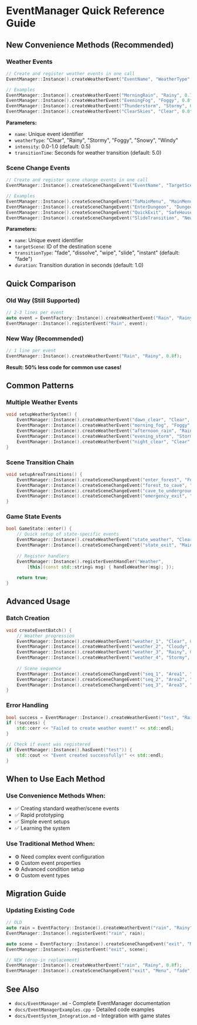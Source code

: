 # EventManager Quick Reference Guide

## New Convenience Methods (Recommended)

### Weather Events
```cpp
// Create and register weather events in one call
EventManager::Instance().createWeatherEvent("EventName", "WeatherType", intensity, transitionTime);

// Examples
EventManager::Instance().createWeatherEvent("MorningRain", "Rainy", 0.7f, 5.0f);
EventManager::Instance().createWeatherEvent("EveningFog", "Foggy", 0.8f);
EventManager::Instance().createWeatherEvent("Thunderstorm", "Stormy", 0.9f, 3.0f);
EventManager::Instance().createWeatherEvent("ClearSkies", "Clear", 0.0f);
```

**Parameters:**
- `name`: Unique event identifier
- `weatherType`: "Clear", "Rainy", "Stormy", "Foggy", "Snowy", "Windy"
- `intensity`: 0.0-1.0 (default: 0.5)
- `transitionTime`: Seconds for weather transition (default: 5.0)

### Scene Change Events
```cpp
// Create and register scene change events in one call
EventManager::Instance().createSceneChangeEvent("EventName", "TargetScene", "TransitionType", duration);

// Examples
EventManager::Instance().createSceneChangeEvent("ToMainMenu", "MainMenu", "fade", 2.0f);
EventManager::Instance().createSceneChangeEvent("EnterDungeon", "DungeonLevel1", "dissolve", 1.5f);
EventManager::Instance().createSceneChangeEvent("QuickExit", "SafeHouse", "instant");
EventManager::Instance().createSceneChangeEvent("SlideTransition", "NewArea", "slide", 1.0f);
```

**Parameters:**
- `name`: Unique event identifier
- `targetScene`: ID of the destination scene
- `transitionType`: "fade", "dissolve", "wipe", "slide", "instant" (default: "fade")
- `duration`: Transition duration in seconds (default: 1.0)

## Quick Comparison

### Old Way (Still Supported)
```cpp
// 2-3 lines per event
auto event = EventFactory::Instance().createWeatherEvent("Rain", "Rainy", 0.8f);
EventManager::Instance().registerEvent("Rain", event);
```

### New Way (Recommended)
```cpp
// 1 line per event
EventManager::Instance().createWeatherEvent("Rain", "Rainy", 0.8f);
```

**Result: 50% less code for common use cases!**

## Common Patterns

### Multiple Weather Events
```cpp
void setupWeatherSystem() {
    EventManager::Instance().createWeatherEvent("dawn_clear", "Clear", 1.0f);
    EventManager::Instance().createWeatherEvent("morning_fog", "Foggy", 0.6f, 2.0f);
    EventManager::Instance().createWeatherEvent("afternoon_rain", "Rainy", 0.8f, 4.0f);
    EventManager::Instance().createWeatherEvent("evening_storm", "Stormy", 0.9f, 3.0f);
    EventManager::Instance().createWeatherEvent("night_clear", "Clear", 0.0f, 6.0f);
}
```

### Scene Transition Chain
```cpp
void setupAreaTransitions() {
    EventManager::Instance().createSceneChangeEvent("enter_forest", "ForestEntrance", "fade");
    EventManager::Instance().createSceneChangeEvent("forest_to_cave", "CaveEntrance", "dissolve");
    EventManager::Instance().createSceneChangeEvent("cave_to_underground", "Underground", "wipe");
    EventManager::Instance().createSceneChangeEvent("emergency_exit", "Town", "instant");
}
```

### Game State Events
```cpp
bool GameState::enter() {
    // Quick setup of state-specific events
    EventManager::Instance().createWeatherEvent("state_weather", "Clear", 0.5f);
    EventManager::Instance().createSceneChangeEvent("state_exit", "MainMenu", "fade");
    
    // Register handlers
    EventManager::Instance().registerEventHandler("Weather", 
        [this](const std::string& msg) { handleWeather(msg); });
    
    return true;
}
```

## Advanced Usage

### Batch Creation
```cpp
void createEventBatch() {
    // Weather progression
    EventManager::Instance().createWeatherEvent("weather_1", "Clear", 0.0f, 2.0f);
    EventManager::Instance().createWeatherEvent("weather_2", "Cloudy", 0.3f, 3.0f);
    EventManager::Instance().createWeatherEvent("weather_3", "Rainy", 0.7f, 4.0f);
    EventManager::Instance().createWeatherEvent("weather_4", "Stormy", 1.0f, 2.0f);
    
    // Scene sequence
    EventManager::Instance().createSceneChangeEvent("seq_1", "Area1", "fade", 1.0f);
    EventManager::Instance().createSceneChangeEvent("seq_2", "Area2", "slide", 1.5f);
    EventManager::Instance().createSceneChangeEvent("seq_3", "Area3", "dissolve", 2.0f);
}
```

### Error Handling
```cpp
bool success = EventManager::Instance().createWeatherEvent("test", "Rainy", 0.8f);
if (!success) {
    std::cerr << "Failed to create weather event!" << std::endl;
}

// Check if event was registered
if (EventManager::Instance().hasEvent("test")) {
    std::cout << "Event created successfully!" << std::endl;
}
```

## When to Use Each Method

### Use Convenience Methods When:
- ✅ Creating standard weather/scene events
- ✅ Rapid prototyping
- ✅ Simple event setups
- ✅ Learning the system

### Use Traditional Method When:
- ⚙️ Need complex event configuration
- ⚙️ Custom event properties
- ⚙️ Advanced condition setup
- ⚙️ Custom event types

## Migration Guide

### Updating Existing Code
```cpp
// OLD
auto rain = EventFactory::Instance().createWeatherEvent("rain", "Rainy", 0.8f);
EventManager::Instance().registerEvent("rain", rain);

auto scene = EventFactory::Instance().createSceneChangeEvent("exit", "Menu", "fade");
EventManager::Instance().registerEvent("exit", scene);

// NEW (drop-in replacement)
EventManager::Instance().createWeatherEvent("rain", "Rainy", 0.8f);
EventManager::Instance().createSceneChangeEvent("exit", "Menu", "fade");
```

## See Also
- `docs/EventManager.md` - Complete EventManager documentation
- `docs/EventManagerExamples.cpp` - Detailed code examples
- `docs/EventSystem_Integration.md` - Integration with game states